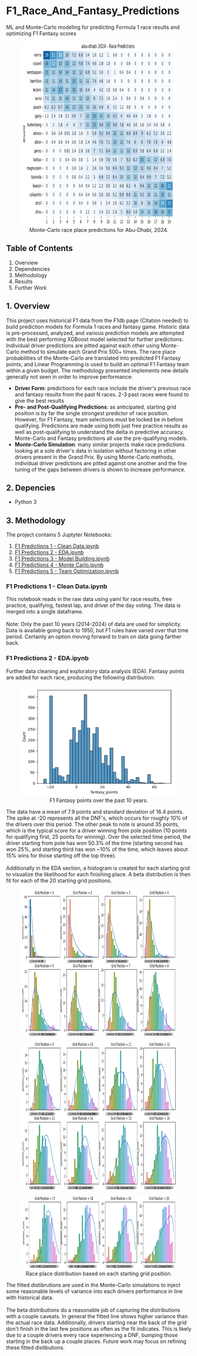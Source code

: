 # F1_Race_And_Fantasy_Predictions
ML and Monte-Carlo modeling for predicting Formula 1 race results and optimizing F1 Fantasy scores
<figure>   
  <img src="/plots/Abu-Dhabi_2024_MonteCarloResults.png" width="800" height="500">
    <figcaption><center>Monte-Carlo race place predictions for Abu-Dhabi, 2024.</center></figcaption>
</figure>

## Table of Contents
1. Overview
2. Dependencies
3. Methodology
4. Results
5. Further Work

## 1. Overview
This project uses historical F1 data from the F1db page (Citation needed) to build prediction models for Formula 1 races and fantasy game. Historic data is pre-processed, analyzed, and various prediction models are attempted with the best performing XGBoost model selected for further predictions. Individual driver predictions are pitted against each other using Monte-Carlo method to simulate each Grand Prix 500+ times. The race place probabilities of the Monte-Carlo are translated into predicted F1 Fantasy points, and Linear Programming is used to build an optimal F1 Fantasy team within a given budget.
The methodology presented implements new details generally not seen in order to improve performance:
* **Driver Form**: predictions for each race include the driver's previous race and fantasy results from the past N races. 2-3 past races were found to give the best results
* **Pre- and Post-Qualifying Predictions**: as anticipated, starting grid position is by far the single strongest predictor of race position. However, for F1 Fantasy, team selections must be locked be in before qualifying. Predictions are made using both just free practice results as well as post-qualifying to understand the delta in predictive accuracy. Monte-Carlo and Fantasy predictions all use the pre-qualifying models.
* **Monte-Carlo Simulation**: many similar projects make race predictions looking at a sole driver's data in isolation without factoring in other drivers present in the Grand Prix. By using Monte-Carlo methods, individual driver predictions are pitted against one another and the fine tuning of the gaps between drivers is shown to increase performance.

## 2. Depencies
* Python 3

## 3. Methodology
The project contains 5 Juptyter Notebooks:
1. [F1 Predictions 1 - Clean Data.ipynb](F1%Predictions%1%-%Clean%Data.ipynb)
2. [F1 Predictions 2 - EDA.ipynb](F1%Predictions%2%-%EDA.ipynb)
3. [F1 Predictions 3 - Model Building.ipynb](F1%Predictions%3%-%Model%Building.ipynb)
4. [F1 Predictions 4 - Monte Carlo.ipynb](F1%Predictions%4%-%Monte%Carlo.ipynb)
5. [F1 Predictions 5 - Team Optimization.ipynb](F1%Predictions%5%-%Team%Optimization.ipynb)

### F1 Predictions 1 - Clean Data.ipynb
This notebook reads in the raw data using yaml for race results, free practice, qualifying, fastest lap, and driver of the day voting. The data is merged into a single dataframe.
<br/><br/>
Note: Only the past 10 years (2014-2024) of data are used for simplicity. Data is available going back to 1950, but F1 rules have varied over that time period. Certainly an option moving forward to train on data going farther back.

### F1 Predictions 2 - EDA.ipynb
Further data cleaning and exploratory data analysis (EDA). Fantasy points are added for each race, producing the following distribution:
<figure>   
  <img src="/plots/F1_FantasyPoints_Histogram.png" width="500" height="300">
    <figcaption><center>F1 Fantasy points over the past 10 years.</center></figcaption>
</figure>
The data have a mean of 7.9 points and standard deviation of 16.4 points. The spike at -20 represents all the DNF's, which occurs for roughly 10% of the drivers over this period. The other peak to note is around 35 points, which is the typical score for a driver winning from pole position (10 points for qualifying first, 25 points for winning). Over the selected time period, the driver starting from pole has won 50.3% of the time (starting second has won 25%, and starting third has won ~10% of the time, which leaves about 15% wins for those starting off the top three).
<br/><br/>
Additionally in the EDA section, a histogram is created for each starting grid to visualize the likelihood for each finishing place. A beta distribution is then fit for each of the 20 starting grid positions.
<figure>   
  <img src="/plots/F1_Finish_vs_GridPosition_Fitted_1-8.png" width="900" height="400">
</figure>
<figure>   
  <img src="/plots/F1_Finish_vs_GridPosition_Fitted_9-16.png" width="900" height="400">
</figure>
<figure>   
  <img src="/plots/F1_Finish_vs_GridPosition_Fitted_17-20.png" width="900" height="200">
  <figcaption><center>Race place distribution based on each starting grid position.</center></figcaption>
</figure>
The fitted distibrutions are used in the Monte-Carlo simulations to inject some reasonable levels of variance into each drivers performance in line with historical data.
<br/><br/>
The beta distributions do a reasonable job of capturing the distributions with a couple caveats. In general the fitted line shows higher variance than the actual race data. Additionally, drivers starting near the back of the grid don't finish in the last few positions as often as the fit indicates. This is likely due to a couple drivers every race experiencing a DNF, bumping those starting in the back up a couple places. Future work may focus on refining these fitted distibutions.
